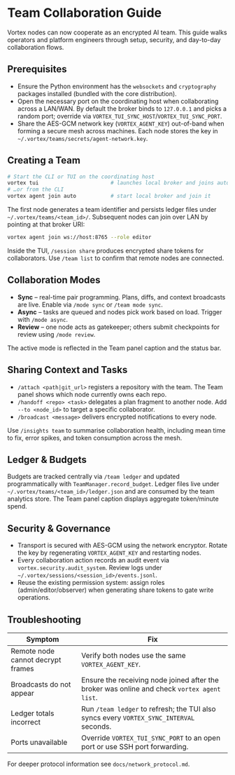 # Team Collaboration Guide

Vortex nodes can now cooperate as an encrypted AI team. This guide walks
operators and platform engineers through setup, security, and day-to-day
collaboration flows.

## Prerequisites

- Ensure the Python environment has the `websockets` and `cryptography` packages
  installed (bundled with the core distribution).
- Open the necessary port on the coordinating host when collaborating across a
  LAN/WAN. By default the broker binds to `127.0.0.1` and picks a random port;
  override via `VORTEX_TUI_SYNC_HOST`/`VORTEX_TUI_SYNC_PORT`.
- Share the AES-GCM network key (`VORTEX_AGENT_KEY`) out-of-band when forming a
  secure mesh across machines. Each node stores the key in
  `~/.vortex/teams/secrets/agent-network.key`.

## Creating a Team

```bash
# Start the CLI or TUI on the coordinating host
vortex tui                       # launches local broker and joins automatically
# …or from the CLI
vortex agent join auto           # start local broker and join it
```

The first node generates a team identifier and persists ledger files under
`~/.vortex/teams/<team_id>/`. Subsequent nodes can join over LAN by pointing at
that broker URI:

```bash
vortex agent join ws://host:8765 --role editor
```

Inside the TUI, `/session share` produces encrypted share tokens for
collaborators. Use `/team list` to confirm that remote nodes are connected.

## Collaboration Modes

- **Sync** – real-time pair programming. Plans, diffs, and context broadcasts are
  live. Enable via `/mode sync` or `/team mode sync`.
- **Async** – tasks are queued and nodes pick work based on load. Trigger with
  `/mode async`.
- **Review** – one node acts as gatekeeper; others submit checkpoints for review
  using `/mode review`.

The active mode is reflected in the Team panel caption and the status bar.

## Sharing Context and Tasks

- `/attach <path|git_url>` registers a repository with the team. The Team panel
  shows which node currently owns each repo.
- `/handoff <repo> <task>` delegates a plan fragment to another node. Add
  `--to <node_id>` to target a specific collaborator.
- `/broadcast <message>` delivers encrypted notifications to every node.

Use `/insights team` to summarise collaboration health, including mean time to
fix, error spikes, and token consumption across the mesh.

## Ledger & Budgets

Budgets are tracked centrally via `/team ledger` and updated programmatically
with `TeamManager.record_budget`. Ledger files live under
`~/.vortex/teams/<team_id>/ledger.json` and are consumed by the team analytics
store. The Team panel caption displays aggregate token/minute spend.

## Security & Governance

- Transport is secured with AES-GCM using the network encryptor. Rotate the key
  by regenerating `VORTEX_AGENT_KEY` and restarting nodes.
- Every collaboration action records an audit event via
  `vortex.security.audit_system`. Review logs under
  `~/.vortex/sessions/<session_id>/events.jsonl`.
- Reuse the existing permission system: assign roles (admin/editor/observer)
  when generating share tokens to gate write operations.

## Troubleshooting

| Symptom | Fix |
| ------- | --- |
| Remote node cannot decrypt frames | Verify both nodes use the same `VORTEX_AGENT_KEY`. |
| Broadcasts do not appear | Ensure the receiving node joined after the broker was online and check `vortex agent list`. |
| Ledger totals incorrect | Run `/team ledger` to refresh; the TUI also syncs every `VORTEX_SYNC_INTERVAL` seconds. |
| Ports unavailable | Override `VORTEX_TUI_SYNC_PORT` to an open port or use SSH port forwarding. |

For deeper protocol information see `docs/network_protocol.md`.
